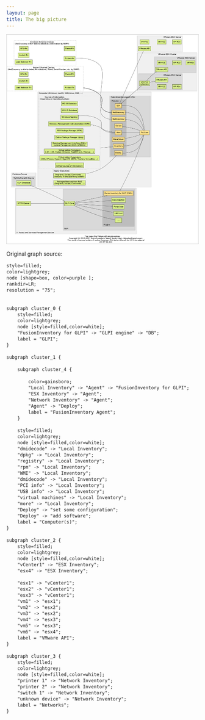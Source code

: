 ```yaml
---
layout: page
title: The big picture
---
```


![](bigpicture.png)

Original graph source:

    style=filled;
    color=lightgrey;
    node [shape=box, color=purple ];
    rankdir=LR;
    resolution = "75";


    subgraph cluster_0 {
        style=filled;
        color=lightgrey;
        node [style=filled,color=white];
        "FusionInventory for GLPI" -> "GLPI engine" -> "DB";
        label = "GLPI";
    }

    subgraph cluster_1 {

        subgraph cluster_4 {

            color=gainsboro;
            "Local Inventory" -> "Agent" -> "FusionInventory for GLPI";
            "ESX Inventory" -> "Agent";
            "Network Inventory" -> "Agent";
            "Agent" -> "Deploy";
            label = "FusionInventory Agent";
        }

        style=filled;
        color=lightgrey;
        node [style=filled,color=white];
        "dmidecode" -> "Local Inventory";
        "dpkg" -> "Local Inventory";
        "registry" -> "Local Inventory";
        "rpm" -> "Local Inventory";
        "WMI" -> "Local Inventory";
        "dmidecode" -> "Local Inventory";
        "PCI info" -> "Local Inventory";
        "USB info" -> "Local Inventory";
        "virtual machines" -> "Local Inventory";
        "more" -> "Local Inventory";
        "Deploy" -> "set some configuration";
        "Deploy" -> "add software";
        label = "Computer(s)";
    }

    subgraph cluster_2 {
        style=filled;
        color=lightgrey;
        node [style=filled,color=white];
        "vCenter1" -> "ESX Inventory";
        "esx4" -> "ESX Inventory";

        "esx1" -> "vCenter1";
        "esx2" -> "vCenter1";
        "esx3" -> "vCenter1";
        "vm1" -> "esx1";
        "vm2" -> "esx2";
        "vm3" -> "esx2";
        "vm4" -> "esx3";
        "vm5" -> "esx3";
        "vm6" -> "esx4";
        label = "VMware API";
    }

    subgraph cluster_3 {
        style=filled;
        color=lightgrey;
        node [style=filled,color=white];
        "printer 1" -> "Network Inventory";
        "printer 2" -> "Network Inventory";
        "switch 1" -> "Network Inventory";
        "unknown device" -> "Network Inventory";
        label = "Networks";
    }

